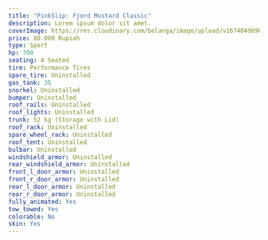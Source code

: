 ```yaml
---
title: "PinkSlip: Fjord Mustard Classic"
description: Lorem ipsum dolor sit amet.
coverImage: https://res.cloudinary.com/belanga/image/upload/v1674049890/ipz/pic-03_ddh31v.jpg
price: 80.000 Rupiah
type: Sport
hp: 700
seating: 4 Seated
tire: Performance Tires
spare_tire: Uninstalled
gas_tank: 35
snorkel: Uninstalled
bumper: Uninstalled
roof_rails: Uninstalled
roof_lights: Uninstalled
trunk: 52 kg (Storage with Lid)
roof_rack: Uninstalled
spare_wheel_rack: Uninstalled
roof_tent: Uninstalled
bulbar: Uninstalled
windshield_armor: Uninstalled
rear_windshield_armor: Uninstalled
front_l_door_armor: Uninstalled
front_r_door_armor: Uninstalled
rear_l_door_armor: Uninstalled
rear_r_door_armor: Uninstalled
fully_animated: Yes
tow_towed: Yes
colorable: No
skin: Yes
---
```

